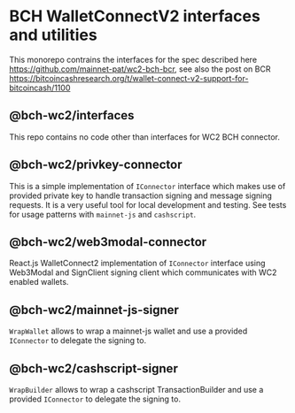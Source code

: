 # BCH WalletConnectV2 interfaces and utilities

This monorepo contrains the interfaces for the spec described here https://github.com/mainnet-pat/wc2-bch-bcr, see also the post on BCR https://bitcoincashresearch.org/t/wallet-connect-v2-support-for-bitcoincash/1100

## @bch-wc2/interfaces

This repo contains no code other than interfaces for WC2 BCH connector.

## @bch-wc2/privkey-connector

This is a simple implementation of `IConnector` interface which makes use of provided private key to handle transaction signing and message signing requests. It is a very useful tool for local development and testing. See tests for usage patterns with `mainnet-js` and `cashscript`.

## @bch-wc2/web3modal-connector

React.js WalletConnect2 implementation of `IConnector` interface using Web3Modal and SignClient signing client which communicates with WC2 enabled wallets.

## @bch-wc2/mainnet-js-signer

`WrapWallet` allows to wrap a mainnet-js wallet and use a provided `IConnector` to delegate the signing to.

## @bch-wc2/cashscript-signer

`WrapBuilder` allows to wrap a cashscript TransactionBuilder and use a provided `IConnector` to delegate the signing to.

